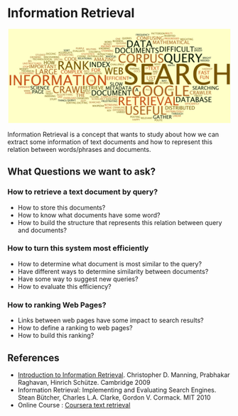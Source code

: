 # Information Retrieval
<p align="center"><img src = "resources/information_retrieval.jpg" width = "500"></p>
Information Retrieval is a concept that wants to study about how we can extract some information of text documents and how to represent this relation between words/phrases and documents.

## What Questions we want to ask?

### How to retrieve a text document by query?
 - How to store this documents?
 - How to know what documents have some word?
 - How to build the structure that represents this relation between query and documents?

### How to turn this system most efficiently
 - How to determine what document is most similar to the query?
 - Have different ways to determine similarity between documents?
 - Have some way to suggest new queries?
 - How to evaluate this efficiency?

### How to ranking Web Pages?
 - Links between web pages have some impact to search results?
 - How to define a ranking to web pages?
 - How to build this ranking?


## References
- [Introduction to Information Retrieval](https://nlp.stanford.edu/IR-book/). Christopher D. Manning, Prabhakar Raghavan, Hinrich Schütze. Cambridge 2009
- Information Retrieval: Implementing and Evaluating Search Engines. Stean Bütcher, Charles L.A. Clarke, Gordon V. Cormack. MIT 2010
- Online Course : [Coursera text retrieval](https://www.coursera.org/learn/text-retrieval/)
